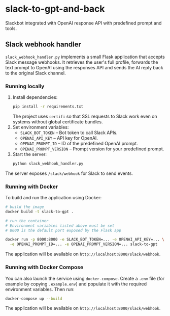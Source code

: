 # slack-to-gpt-and-back

Slackbot integrated with OpenAI response API with predefined prompt and tools.

## Slack webhook handler

`slack_webhook_handler.py` implements a small Flask application that accepts
Slack message webhooks. It retrieves the user's full profile, forwards the text
prompt to OpenAI using the responses API and sends the AI reply back to the
original Slack channel.

### Running locally

1. Install dependencies:
   ```bash
   pip install -r requirements.txt
   ```
   The project uses `certifi` so that SSL requests to Slack work even on
   systems without global certificate bundles.
2. Set environment variables:
   - `SLACK_BOT_TOKEN` – Bot token to call Slack APIs.
   - `OPENAI_API_KEY` – API key for OpenAI.
   - `OPENAI_PROMPT_ID` – ID of the predefined OpenAI prompt.
   - `OPENAI_PROMPT_VERSION` – Prompt version for your predefined prompt.
3. Start the server:
   ```bash
   python slack_webhook_handler.py
   ```

The server exposes `/slack/webhook` for Slack to send events.

### Running with Docker

To build and run the application using Docker:

```bash
# build the image
docker build -t slack-to-gpt .

# run the container
# Environment variables listed above must be set
# 8000 is the default port exposed by the Flask app

docker run -p 8000:8000 -e SLACK_BOT_TOKEN=... -e OPENAI_API_KEY=... \
  -e OPENAI_PROMPT_ID=... -e OPENAI_PROMPT_VERSION=... slack-to-gpt
```

The application will be available on `http://localhost:8000/slack/webhook`.

### Running with Docker Compose

You can also launch the service using `docker-compose`. Create a `.env` file (for example by copying `.example.env`) and populate it with the required environment variables. Then run:

```bash
docker-compose up --build
```

The application will be available on `http://localhost:8000/slack/webhook`.

